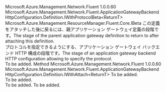 <Type Name="IWithProtocol&lt;ReturnT&gt;" FullName="Microsoft.Azure.Management.Network.Fluent.ApplicationGatewayBackendHttpConfiguration.Definition.IWithProtocol&lt;ReturnT&gt;">
  <TypeSignature Language="C#" Value="public interface IWithProtocol&lt;ReturnT&gt; : Microsoft.Azure.Management.Network.Fluent.ApplicationGatewayBackendHttpConfiguration.Definition.IWithProtocolBeta&lt;ReturnT&gt;, Microsoft.Azure.Management.ResourceManager.Fluent.Core.IBeta" />
  <TypeSignature Language="ILAsm" Value=".class public interface auto ansi abstract IWithProtocol`1&lt;ReturnT&gt; implements class Microsoft.Azure.Management.Network.Fluent.ApplicationGatewayBackendHttpConfiguration.Definition.IWithProtocolBeta`1&lt;!ReturnT&gt;, class Microsoft.Azure.Management.ResourceManager.Fluent.Core.IBeta" />
  <TypeSignature Language="DocId" Value="T:Microsoft.Azure.Management.Network.Fluent.ApplicationGatewayBackendHttpConfiguration.Definition.IWithProtocol`1" />
  <TypeSignature Language="VB.NET" Value="Public Interface IWithProtocol(Of ReturnT)&#xA;Implements IBeta, IWithProtocolBeta(Of ReturnT)" />
  <TypeSignature Language="F#" Value="type IWithProtocol&lt;'ReturnT&gt; = interface&#xA;    interface IWithProtocolBeta&lt;'ReturnT&gt;&#xA;    interface IBeta" />
  <AssemblyInfo>
    <AssemblyName>Microsoft.Azure.Management.Network.Fluent</AssemblyName>
    <AssemblyVersion>1.0.0.60</AssemblyVersion>
  </AssemblyInfo>
  <TypeParameters>
    <TypeParameter Name="ParentT" />
  </TypeParameters>
  <Interfaces>
    <Interface>
      <InterfaceName>Microsoft.Azure.Management.Network.Fluent.ApplicationGatewayBackendHttpConfiguration.Definition.IWithProtocolBeta&lt;ReturnT&gt;</InterfaceName>
    </Interface>
    <Interface>
      <InterfaceName>Microsoft.Azure.Management.ResourceManager.Fluent.Core.IBeta</InterfaceName>
    </Interface>
  </Interfaces>
  <Docs>
    <typeparam name="ReturnT"><span data-ttu-id="f6d6a-101">この定義をアタッチした後に戻るには、親アプリケーション ゲートウェイ定義の段階です。</span><span class="sxs-lookup"><span data-stu-id="f6d6a-101">The stage of the parent application gateway definition to return to after attaching this definition.</span></span></typeparam>
    <summary>
            <span data-ttu-id="f6d6a-102">プロトコルを指定できるようにする、アプリケーション ゲートウェイ バックエンド HTTP 構成の段階です。</span><span class="sxs-lookup"><span data-stu-id="f6d6a-102">The stage of an application gateway backend HTTP configuration allowing to specify the protocol.</span></span>
            </summary>
    <remarks>To be added.</remarks>
  </Docs>
  <Members>
    <Member MemberName="WithProtocol">
      <MemberSignature Language="C#" Value="public Microsoft.Azure.Management.Network.Fluent.ApplicationGatewayBackendHttpConfiguration.Definition.IWithAttach&lt;ReturnT&gt; WithProtocol (Microsoft.Azure.Management.Network.Fluent.Models.ApplicationGatewayProtocol protocol);" />
      <MemberSignature Language="ILAsm" Value=".method public hidebysig newslot virtual instance class Microsoft.Azure.Management.Network.Fluent.ApplicationGatewayBackendHttpConfiguration.Definition.IWithAttach`1&lt;!ReturnT&gt; WithProtocol(class Microsoft.Azure.Management.Network.Fluent.Models.ApplicationGatewayProtocol protocol) cil managed" />
      <MemberSignature Language="DocId" Value="M:Microsoft.Azure.Management.Network.Fluent.ApplicationGatewayBackendHttpConfiguration.Definition.IWithProtocol`1.WithProtocol(Microsoft.Azure.Management.Network.Fluent.Models.ApplicationGatewayProtocol)" />
      <MemberSignature Language="VB.NET" Value="Public Function WithProtocol (protocol As ApplicationGatewayProtocol) As IWithAttach(Of ReturnT)" />
      <MemberSignature Language="F#" Value="abstract member WithProtocol : Microsoft.Azure.Management.Network.Fluent.Models.ApplicationGatewayProtocol -&gt; Microsoft.Azure.Management.Network.Fluent.ApplicationGatewayBackendHttpConfiguration.Definition.IWithAttach&lt;'ReturnT&gt;" Usage="iWithProtocol.WithProtocol protocol" />
      <MemberType>Method</MemberType>
      <AssemblyInfo>
        <AssemblyName>Microsoft.Azure.Management.Network.Fluent</AssemblyName>
        <AssemblyVersion>1.0.0.60</AssemblyVersion>
      </AssemblyInfo>
      <ReturnValue>
        <ReturnType>Microsoft.Azure.Management.Network.Fluent.ApplicationGatewayBackendHttpConfiguration.Definition.IWithAttach&lt;ReturnT&gt;</ReturnType>
      </ReturnValue>
      <Parameters>
        <Parameter Name="protocol" Type="Microsoft.Azure.Management.Network.Fluent.Models.ApplicationGatewayProtocol" />
      </Parameters>
      <Docs>
        <param name="protocol">To be added.</param>
        <summary>To be added.</summary>
        <returns>To be added.</returns>
        <remarks>To be added.</remarks>
      </Docs>
    </Member>
  </Members>
</Type>